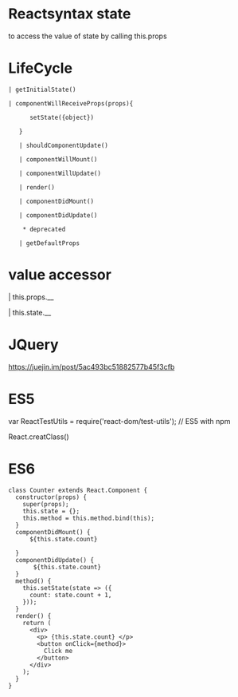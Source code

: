 # Reactsyntax state
to access the value of state by calling this.props


# LifeCycle

    | getInitialState()

    | componentWillReceiveProps(props){

          setState({object})

       }

       | shouldComponentUpdate()

       | componentWillMount()

       | componentWillUpdate()

       | render()

       | componentDidMount()

       | componentDidUpdate()

        * deprecated

       | getDefaultProps

 # value accessor
 
 | this.props.__
 
 | this.state.__
 
 # JQuery
 
 https://juejin.im/post/5ac493bc51882577b45f3cfb
 
 # ES5
 
 var ReactTestUtils = require('react-dom/test-utils'); // ES5 with npm
 
 React.creatClass()
 
 
 # ES6
 
    class Counter extends React.Component {
      constructor(props) {
        super(props);
        this.state = {};
        this.method = this.method.bind(this);
      }
      componentDidMount() {
          ${this.state.count}

      }
      componentDidUpdate() {
           ${this.state.count}
      }
      method() {
        this.setState(state => ({
          count: state.count + 1,
        }));
      }
      render() {
        return (
          <div>
            <p> {this.state.count} </p>
            <button onClick={method}>
              Click me
            </button>
          </div>
        );
      }
    }







